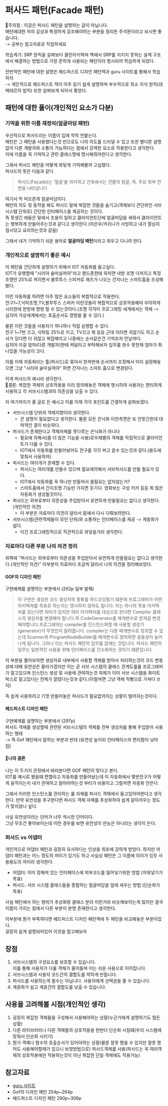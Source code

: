 # 퍼사드 패턴(Facade 패턴)
🚨주의점 : 이글은 퍼사드 패턴을 설명하는 글이 아닙니다.   
패턴에대한 저의 감상과 특정하게 강조해야하는 부분을 정리한 주석문이라고 보시면 좋습니다.  
-> 공부는 참고자료로 직접하세요

학습계기: SRP 원칙을 살펴보다 클린아키텍쳐 책에서 SRP를 지키지 못하는 설계 구조에서 해결하는 방법으로 가장 흔하게 사용되는 패턴이라 명시되어 학습하게 되었다.

전반적인 패턴에 대한 설명은 헤드퍼스트 디자인 패턴책과 guru 사이트를 통해서 학습하자  
-> 개인적으로 헤드퍼스트 책이 아주 읽기 쉽게 설명하며 부수적으로 최소 지식 원칙(데메테르의 법칙) 또한 살펴보게 되어서 좋았다.

## 패턴에 대한 풀이(개인적인 요소가 다분)

### 기억을 위한 이름 재정의(얼굴마담 패턴)
우선적으로 퍼사드라는 이름이 입에 착착 안붙는다.  
패턴은 그 패턴을 사용했다는것 만으로도 나의 의도를 드러낼 수 있고 또한 별다른 설명없이 다른 개발자와 소통이 가능하다는 점에서 강력한 요소로 작용한다고 생각한다.  
이에 이름을 꼭 기억하고 관련 클래스명에 명시해줘야한다고 생각한다.  

그래서 퍼사드 패턴을 어떻게 와닿게 기억해볼까 고심했다.  
퍼사드의 뜻은 다음과 같다.
> 파사드(Façade)는 ‘얼굴’을 의미하고 건축에서는 건물의 얼굴, 즉, 주요 외부 전면을 나타냅니다  

여기서 딱 떠오른게 얼굴마담이다.  
패턴의 의도 및 동작을 봐도 퍼사드 밑에 복잡한 것들을 숨기고(객체보다 큰단위인 서브시스템 단위로) 간단한 인터페이스를 제공하는 것이다.  
즉 못생긴 애들은 밑에서 조용히 일하고 클라이언트단에 얼굴마담을 세워서 클라이언트는 행복하게 만들어주는것과 같다고 생각한다.(차은우/카리나가 서빙하고 내가 열심히 접시닦고 요리하는것과 같음)

그래서 내가 기억하기 쉬운 용어로 **얼굴마담 패턴**이라고 외우고 다니려 한다.

### 개인적으로 설명하기 좋은 예시
이 패턴을 간단하게 설명하기 위해서 IOT 자동화를 들고싶다.  
IOT가 유행할때 "시리야 술마실꺼야"라고 핸드폰한테 외치면 내방 조명 다꺼지고 특정조명만 25%로 켜지면서 블루투스 스피커로 재즈가 나오는 간지나는 스마트홈을 조성해봤다.

이런 자동화를 하려면 아주 많은 요소들이 복합적으로 작용한다.  
전구1~7,식탁조명,TV,블루투스 스피커 이런것들이 복합적으로 상호작용해야 우아하게 시리한테 한방에 명령 할 수 있는것이다.(조명 각각이 프로그래밍 세계에서는 객체 -> 심지어 가상세계에서는 호출순서도 영향을 줄 수 있다.)

물론 이런 것들을 사용자가 하나하나 직접 실행할 수 있다.  
전구 1~7번 끄고, 식탁등 25%로 키고, TV끄고 뭐 등등 근데 이러면 귀찮기도 하고 순서가 있다면 더 귀찮고 복잡해지고 나중에는 순서같은건 기억조차 안날꺼다.  
심지어 이걸 엄마(다른 개발자)한테 켜달라고 부탁해보자 임무를 완수 못한채 엄마가 화나있을 가능성이 크다.  

이를 이제 자동화라는 툴(퍼사드)로 묶어서 한꺼번에 순서까지 조정해서 미리 설정해놓으면 그냥 "시리야 술마실꺼야" 하면 간지나는 스마트 홈으로 변경된다.  

이게 퍼사드의 예시라 생각한다.  
🤖결론: 복잡한 객체의 상호작용을 미리 정의해놓은 객체에 명시하여 사용자는 편리하게 사용하고 각 서브시스템과의 의존성을 낮출 수 있다.

자 여기까지가 줄 글로 든 예시고 이를 이제 각각 포인트를 간결하게 살펴보겠다.

- 서브시스템 단위의 객체지향이라 생각한다.  
  - 큰 설명이 필요없다고 생각한다. 물론 모든 은닉화 이런측면은 또 안맞긴한데 대략적인 결이 비슷하다.
- 퍼사드가 존재한다고 객체자체를 못다루는 은닉화가 아니다
  - 필요에 의해서(좀 더 많은 기능을 사용)로우레벨의 객체를 직접적으로 클라이언트가 다룰 수 있다.
  - IOT에서 자동화를 만들어놨어도 전구를 각각 켜고 끌수 있는것과 같다.(용도에 맞춰서 사용하자)
- 퍼사드는 여러개가 존재할 수 있다.
  - 퍼사드는 여러개를 만들수 있으며 필요에의해서 서브퍼사드를 만들 필요가 있다.
  - IOT에서 자동화를 꼭 하나만 만들어서 쓸필요는 없지않는가? 
  - 스마트홈에서 간지조명 기능만 가지면 웃기다. 영화보는 구성 키키 등등 뭐 많은 자동화가 생성될것이다.
- 퍼사드는 외부로부터 의존성을 주입받아서 유연하게 만들필요는 없다고 생각한다.(개인적인 의견)
  - 이 부분은 자료마다 의견이 달라서 밑에서 다시 다뤄보려한다.
- 서브시스템(관련객체들이 모인 단위)와 소통하는 인터페이스를 제공 -> 계층화가 쉽다.
  - 이건 프로그래밍적으로 직관적으로 와닿을거라 생각한다.


### 자료마다 다른 부분 나의 의견 정리
위쪽에 "퍼사드는 외부로부터 의존성을 주입받아서 유연하게 만들필요는 없다고 생각한다.(개인적인 의견)" 이부분이 자료마다 조금씩 달라서 나의 의견을 정리해보았다.

#### GOF의 디자인 패턴  
구현예제를 설명하는 부분에서 (262p 일부 발췌)
> 이 구현은 생성한 코드 생성자의 종류를 하드코딩했기 떄문에 프로그래머가 어떤 아키텍쳐를 목표로 하는지는 명시하지 않아도 됩니다. 이는 하나의 목표 아키텍처를 갖는다면 의미가 있지만 여러 아키텍처를 대상으로 한다면 Compiler 클래스의 생성자를 변경해야 합니다.즉 CodeGenerator를 매개변수로 받게끔 변경해야합니다.프로그래머는 compiler를 인스턴스화할 때 사용할 생성기(generator)가 무엇인지 알려줍니다. compiler는 다른 매개변수로 정의할 수 있는데 Scanner와 ProgramNodeBuilder를 매개변수로 정의하면 응용성이 늘어나게 됩니다. 그러나 이는 퍼사드 패턴의 임무를 없애는 것입니다. 퍼사드 패턴의 임무는 일반적인 사용을 위해 인터페이스를 간소화하는 것이기 떄문입니다.

이 부분을 풀어보자면 생성자로 내부에서 사용할 객체를 받아서 처리하는것이 코드 변동성에 대해 유연성은 올라가겠지만 이는 곧 서브 시스템의 클래스 관계도를를 프로그래머가 알고있으며 인스턴스 생성 및 사용에 관여하는것 자체가 이미 서브 시스템을 화이트 박스로 알고있다는 전제가 깔렸다는것과 같다.(이럴꺼면 그냥 객체 직빵으로 가져다 쓰지)

즉 쉽게 사용하려고 기껏 만들어놓은 퍼사드가 필요없어지는 상황이 벌어지는것이다.

#### 헤드퍼스트 디자인 패턴
구현예제를 설명하는 부분에서 (297p)  
퍼사드 객체를 생성할때 관련된 서브시스템의 객체를 전부 생성자를 통해 주입받아 사용하는 형태  
-> 즉 Gof 패턴에서 말하는 부분과 반대 (유연성 높이되 인터페이스의 편리함이 낮아짐)


#### 🐗나의 결론  
나는 이 두가지 관정에서 바라본다면 GOF 패턴이 맞다고 본다.  
IOT를 예시로 봤을떄 편할라고 자동화를 만들어놨는데 이 자동화에서 몇번전구가 어떻게 움직이는지 내가 관여하고 알아야하는것 부터가 비용이고 그럴꺼면 자동화 안쓴다.

그래서 이러한 인스턴스를 관리하는 룰 자체를 퍼사드 객체에서 들고있어야한다고 생각한다.
만약 유연성을 추구한다면 퍼사드 객체 자체를 추상화하여 쉽게 갈아끼우는 정도가 맞지않나 싶다.

사실 유연성이라는 단어가 너무 섹시한 단어이다.  
그냥 무조건 좋아보이는데 이런 경우를 보면 유연성이 만능은 아니라는 생각이 든다.


### 퍼사드 vs 어댑터
개인적으로 어댑터 패턴과 굉장히 유사하다는 인상을 최초에 강하게 받았다. 
하지만 어댑터 패턴과는 어느 정도의 차이가 있기도 하고 사실상 패턴은 그 이름에 의미가 있듯 사용용도의 차이라 생각한다. 

-  어댑터: 이미 정해져 있는 인터페이스에 외부코드를 밀어넣기위한 방법 (끼워넣기가 목표)
-  퍼사드: 서브 시스템 클래스들을 종합하는 얼굴마담을 앞에 세우는 방법 (단순화가 목표)
  
사실 패턴에서 하는 행위가 추상화랑 클래스 분리 이런거라 비슷해보이는게 많지만 결국 이름이 가지는 힘에서 다른 부분이 분명 존재한다고 생각한다.

이부분에 뭔가 부족하다면 헤드퍼스트 디자인 패턴책에 두 패턴을 비교해놓은 부분이있다.  
굉장히 쉽게 설명되어있어 이것을 참고해보자

## 장점 
1. 서브시스템의 구성요소를 보호할 수 있습니다.   
이를 통해 사용자가 다룰 객체가 줄어들며 이는 쉬운 사용으로 이어집니다.
2. 서브시스템과 사용자 코드간의 결합도를 약하게 만듭니다. 
3. 퍼사드를 사용하는게 필수는 아닙니다. 사용자에게 선택권을 줄 수 있습니다.
4. 계층화가 쉽고 계층간의 결합도를 낮출 수 있습니다.

## 사용을 고려해볼 시점(개인적인 생각)
1. 굉장히 복잡한 객체들을 구성해서 사용해야하는 상황(누군가에게 설명하기도 힘든 상황)
2. 다른 라이브러리나 다른 객체들의 상호작용을 한번더 단순화 시킬떄(우리 시스템에 맞춰서 단순화 시키기)
3. 뭔가 객체나 함수의 호출순서가 있어야하는 상황(물론 잘못 짰을 수 있지만 잘못 짰어도 사용해야할때가 있으니 보정방법으로) 퍼사드객체를 사용(퍼사드는 꼭 여러객체의 상호작용에만 적용하는것이 아닌 복잡한 단일 객체에도 적용가능)


## 참고자료
- [guru 사이트](https://refactoring.guru/ko/design-patterns/facade)
- Gof의 디자인 패턴 254p~264p
- 헤드퍼스트 디자인 패턴 290p~306p